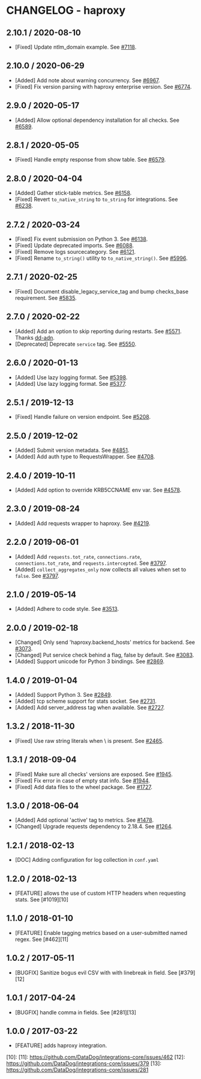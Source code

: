 # CHANGELOG - haproxy

## 2.10.1 / 2020-08-10

* [Fixed] Update ntlm_domain example. See [#7118](https://github.com/DataDog/integrations-core/pull/7118).

## 2.10.0 / 2020-06-29

* [Added] Add note about warning concurrency. See [#6967](https://github.com/DataDog/integrations-core/pull/6967).
* [Fixed] Fix version parsing with haproxy enterprise version. See [#6774](https://github.com/DataDog/integrations-core/pull/6774).

## 2.9.0 / 2020-05-17

* [Added] Allow optional dependency installation for all checks. See [#6589](https://github.com/DataDog/integrations-core/pull/6589).

## 2.8.1 / 2020-05-05

* [Fixed] Handle empty response from show table. See [#6579](https://github.com/DataDog/integrations-core/pull/6579).

## 2.8.0 / 2020-04-04

* [Added] Gather stick-table metrics. See [#6158](https://github.com/DataDog/integrations-core/pull/6158).
* [Fixed] Revert `to_native_string` to `to_string` for integrations. See [#6238](https://github.com/DataDog/integrations-core/pull/6238).

## 2.7.2 / 2020-03-24

* [Fixed] Fix event submission on Python 3. See [#6138](https://github.com/DataDog/integrations-core/pull/6138).
* [Fixed] Update deprecated imports. See [#6088](https://github.com/DataDog/integrations-core/pull/6088).
* [Fixed] Remove logs sourcecategory. See [#6121](https://github.com/DataDog/integrations-core/pull/6121).
* [Fixed] Rename `to_string()` utility to `to_native_string()`. See [#5996](https://github.com/DataDog/integrations-core/pull/5996).

## 2.7.1 / 2020-02-25

* [Fixed] Document disable_legacy_service_tag and bump checks_base requirement. See [#5835](https://github.com/DataDog/integrations-core/pull/5835).

## 2.7.0 / 2020-02-22

* [Added] Add an option to skip reporting during restarts. See [#5571](https://github.com/DataDog/integrations-core/pull/5571). Thanks [dd-adn](https://github.com/dd-adn).
* [Deprecated] Deprecate `service` tag. See [#5550](https://github.com/DataDog/integrations-core/pull/5550).

## 2.6.0 / 2020-01-13

* [Added] Use lazy logging format. See [#5398](https://github.com/DataDog/integrations-core/pull/5398).
* [Added] Use lazy logging format. See [#5377](https://github.com/DataDog/integrations-core/pull/5377).

## 2.5.1 / 2019-12-13

* [Fixed] Handle failure on version endpoint. See [#5208](https://github.com/DataDog/integrations-core/pull/5208).

## 2.5.0 / 2019-12-02

* [Added] Submit version metadata. See [#4851](https://github.com/DataDog/integrations-core/pull/4851).
* [Added] Add auth type to RequestsWrapper. See [#4708](https://github.com/DataDog/integrations-core/pull/4708).

## 2.4.0 / 2019-10-11

* [Added] Add option to override KRB5CCNAME env var. See [#4578](https://github.com/DataDog/integrations-core/pull/4578).

## 2.3.0 / 2019-08-24

* [Added] Add requests wrapper to haproxy. See [#4219](https://github.com/DataDog/integrations-core/pull/4219).

## 2.2.0 / 2019-06-01

* [Added] Add `requests.tot_rate`, `connections.rate`, `connections.tot_rate`, and `requests.intercepted`. See [#3797](https://github.com/DataDog/integrations-core/pull/3797).
* [Added] `collect_aggregates_only` now collects all values when set to `false`. See [#3797](https://github.com/DataDog/integrations-core/pull/3797).

## 2.1.0 / 2019-05-14

* [Added] Adhere to code style. See [#3513](https://github.com/DataDog/integrations-core/pull/3513).

## 2.0.0 / 2019-02-18

* [Changed] Only send 'haproxy.backend_hosts' metrics for backend. See [#3073](https://github.com/DataDog/integrations-core/pull/3073).
* [Changed] Put service check behind a flag, false by default. See [#3083](https://github.com/DataDog/integrations-core/pull/3083).
* [Added] Support unicode for Python 3 bindings. See [#2869](https://github.com/DataDog/integrations-core/pull/2869).

## 1.4.0 / 2019-01-04

* [Added] Support Python 3. See [#2849][1].
* [Added] tcp scheme support for stats socket. See [#2731][2].
* [Added] Add server_address tag when available. See [#2727][3].

## 1.3.2 / 2018-11-30

* [Fixed] Use raw string literals when \ is present. See [#2465][4].

## 1.3.1 / 2018-09-04

* [Fixed] Make sure all checks' versions are exposed. See [#1945][5].
* [Fixed] Fix error in case of empty stat info. See [#1944][6].
* [Fixed] Add data files to the wheel package. See [#1727][7].

## 1.3.0 / 2018-06-04

* [Added] Add optional 'active' tag to metrics. See [#1478][8].
* [Changed] Upgrade requests dependency to 2.18.4. See [#1264][9].

## 1.2.1 / 2018-02-13

* [DOC] Adding configuration for log collection in `conf.yaml`

## 1.2.0 / 2018-02-13

* [FEATURE] allows the use of custom HTTP headers when requesting stats. See [#1019][10]

## 1.1.0 / 2018-01-10

* [FEATURE] Enable tagging metrics based on a user-submitted named regex. See [#462][11]

## 1.0.2 / 2017-05-11

* [BUGFIX] Sanitize bogus evil CSV with with linebreak in field. See [#379][12]

## 1.0.1 / 2017-04-24

* [BUGFIX] handle comma in fields. See [#281][13]

## 1.0.0 / 2017-03-22

* [FEATURE] adds haproxy integration.

<!--- The following link definition list is generated by PimpMyChangelog --->
[1]: https://github.com/DataDog/integrations-core/pull/2849
[2]: https://github.com/DataDog/integrations-core/pull/2731
[3]: https://github.com/DataDog/integrations-core/pull/2727
[4]: https://github.com/DataDog/integrations-core/pull/2465
[5]: https://github.com/DataDog/integrations-core/pull/1945
[6]: https://github.com/DataDog/integrations-core/pull/1944
[7]: https://github.com/DataDog/integrations-core/pull/1727
[8]: https://github.com/DataDog/integrations-core/pull/1478
[9]: https://github.com/DataDog/integrations-core/pull/1264
[10]:
[11]: https://github.com/DataDog/integrations-core/issues/462
[12]: https://github.com/DataDog/integrations-core/issues/379
[13]: https://github.com/DataDog/integrations-core/issues/281
